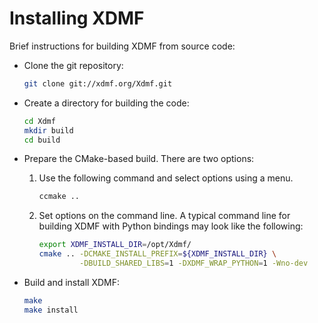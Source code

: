 Installing XDMF
===============

Brief instructions for building XDMF from source code: 

* Clone the git repository:

  ```sh
  git clone git://xdmf.org/Xdmf.git
  ```

* Create a directory for building the code:

  ```sh
  cd Xdmf
  mkdir build 
  cd build
  ```

* Prepare the CMake-based build. There are two options:

  1. Use the following command and select options using a menu.

     ```sh
     ccmake ..
     ```

  2. Set options on the command line. A typical command line for building 
     XDMF with Python bindings may look like the following:

     ```sh
     export XDMF_INSTALL_DIR=/opt/Xdmf/
     cmake .. -DCMAKE_INSTALL_PREFIX=${XDMF_INSTALL_DIR} \
              -DBUILD_SHARED_LIBS=1 -DXDMF_WRAP_PYTHON=1 -Wno-dev
     ```

* Build and install XDMF:

  ```sh
  make 
  make install
  ```
   

